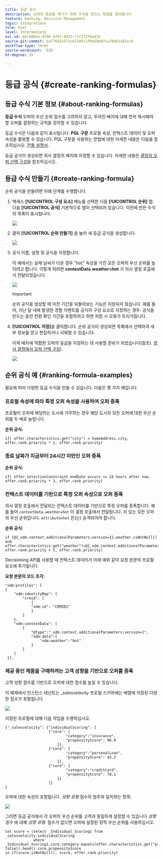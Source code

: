```yaml
---
title: 등급 공식
description: 오퍼의 등급을 매기기 위해 수식을 만드는 방법을 알아봅니다
feature: Ranking, Decision Management
topic: Integrations
role: User
level: Intermediate
exl-id: 8bc808da-4796-4767-9433-71f1f2f0a432
source-git-commit: baf76d3c571c62105c1f0a59e07ca70e61a83cc6
workflow-type: tm+mt
source-wordcount: '531'
ht-degree: 3%

---
```


# 등급 공식 {#create-ranking-formulas}

## 등급 수식 기본 정보 {#about-ranking-formulas}

**등급 수식** 오퍼의 우선 순위 점수를 고려하지 않고, 주어진 배치에 대해 먼저 제시해야 할 오퍼를 결정하는 규칙을 정의할 수 있습니다.

등급 수식은 다음과 같이 표시됩니다. **PQL 구문** 프로필 속성, 컨텍스트 데이터 및 오퍼 속성을 활용할 수 있습니다. PQL 구문을 사용하는 방법에 대한 자세한 내용은 다음을 참조하십시오. [전용 설명서](https://experienceleague.adobe.com/docs/experience-platform/segmentation/pql/overview.html?lang=ko).

등급 공식이 생성되면 의사 결정의 배치에 지정할 수 있습니다. 자세한 내용은 [결정의 오퍼 선택 구성](../offer-activities/configure-offer-selection.md)을 참조하십시오.

## 등급 수식 만들기 {#create-ranking-formula}

순위 공식을 만들려면 아래 단계를 수행합니다.

1. 액세스 **[!UICONTROL 구성 요소]** 메뉴를 선택한 다음 **[!UICONTROL 순위]** 탭. 다음 **[!UICONTROL 공식]** 기본적으로 탭이 선택되어 있습니다. 이전에 만든 수식의 목록이 표시됩니다.

   ![](../assets/rankings-list.png)

1. 클릭 **[!UICONTROL 순위 만들기]** 을 눌러 새 등급 공식을 생성합니다.

   ![](../assets/ranking-create-formula.png)

1. 공식 이름, 설명 및 공식을 지정합니다.

   이 예에서는 실제 날씨가 더운 경우 &quot;hot&quot; 속성을 가진 모든 오퍼의 우선 순위를 높이려고 합니다. 이렇게 하려면 **contextData.weather=hot** 가 의사 결정 호출에서 전달되었습니다.

   ![](../assets/ranking-syntax.png)

   >[!IMPORTANT]
   >
   >순위 공식을 생성할 때 이전 기간을 되돌아보는 기능은 지원되지 않습니다. 예를 들어, 지난 달 내에 발생한 경험 이벤트를 공식의 구성 요소로 지정하는 경우. 공식을 만드는 동안 전환 확인 기간을 포함하려고 하면 저장 시 오류가 트리거됩니다.

1. **[!UICONTROL 저장]**&#x200B;을 클릭합니다. 순위 공식이 생성되면 목록에서 선택하여 세부 정보를 얻고 편집하거나 삭제할 수 있습니다.

   이제 배치에 적합한 오퍼의 등급을 지정하는 데 사용할 준비가 되었습니다(참조). [의사 결정에서 오퍼 선택 구성](../offer-activities/configure-offer-selection.md)).

   ![](../assets/ranking-formula-created.png)

## 순위 공식 예 {#ranking-formula-examples}

필요에 따라 다양한 등급 수식을 만들 수 있습니다. 다음은 몇 가지 예입니다.

<!--
Boost by offer ID

Boost the priority of an offer with the offer ID *xcore:personalized-offer:13d213cd4cb328ec* by 5.

**Ranking formula:**

```
if( offer._id = "xcore:personalized-offer:13d213cd4cb328ec", offer.rank.priority + 5, offer.rank.priority)
```

Change the offer priority based on a certain profile attribute

Set the offer priority to 30 for offer *xcore:personalized-offer:13d213cd4cb328ec* if the user lives in the city of Bondi.

**Ranking formula:**

```
if( offer._id = "xcore:personalized-offer:13d213cd4cb328ec" and homeAddress.city.equals("Bondi", false), 30, offer.rank.priority)
```

Boost multiple offers by offer ID based on the presence of a profile's audience membership

Boost the priority of offers based on whether the user is a member of a priority audience, which is configured as an attribute in the offer.

**Ranking formula:**

```
if( segmentMembership.get("ups").get(offer.characteristics.get("prioritySegmentId")).status in (["realized","existing"]), offer.rank.priority + 10, offer.rank.priority)
```
-->

### 프로필 속성에 따라 특정 오퍼 속성을 사용하여 오퍼 증폭

프로필이 오퍼에 해당하는 도시에 거주하는 경우 해당 도시의 모든 오퍼에 대한 우선 순위를 두 배로 늘립니다.

**순위 공식:**

```
if( offer.characteristics.get("city") = homeAddress.city, offer.rank.priority * 2, offer.rank.priority)
```

### 종료 날짜가 지금부터 24시간 미만인 오퍼 증폭

**순위 공식:**

```
if( offer.selectionConstraint.endDate occurs <= 24 hours after now, offer.rank.priority * 3, offer.rank.priority)
```

### 컨텍스트 데이터를 기반으로 특정 오퍼 속성으로 오퍼 증폭

의사 결정 호출에서 전달되는 컨텍스트 데이터를 기반으로 특정 오퍼를 증폭합니다. 예를 들어 `contextData.weather=hot` 이 결정 호출에서 전달됩니다. 이 있는 모든 오퍼의 우선 순위입니다. `attribute=hot` 은(는) 승격되어야 합니다.

**순위 공식:**

```
if (@{_xdm.context.additionalParameters;version=1}.weather.isNotNull()
and offer.characteristics.get("weather")=@{_xdm.context.additionalParameters;version=1}.weather, offer.rank.priority + 5, offer.rank.priority)
```

Decisioning API를 사용할 때 컨텍스트 데이터가 아래 예와 같이 요청 본문의 프로필 요소에 추가됩니다.

**요청 본문의 코드 조각:**

```
"xdm:profiles": [
{
    "xdm:identityMap": {
        "crmid": [
            {
            "xdm:id": "CRMID1"
            }
        ]
    },
    "xdm:contextData": [
        {
            "@type":"_xdm.context.additionalParameters;version=1",
            "xdm:data":{
                "xdm:weather":"hot"
            }
        }
    ]
 }],
```

### 제공 중인 제품을 구매하려는 고객 성향을 기반으로 오퍼를 증폭

고객 성향 점수를 기반으로 오퍼에 대한 점수를 높일 수 있습니다.

이 예제에서 인스턴스 테넌트는 *_salesvelocity* 프로필 스키마에는 배열에 저장된 다양한 점수가 포함됩니다.

![](../assets/ranking-example-schema.png)

지정된 프로필에 대해 다음 작업을 수행하십시오.

```
{"_salesvelocity": {"individualScoring": [
                    {"core": {
                            "category":"insurance",
                            "propensityScore": 96.9
                        }},
                    {"core": {
                            "category":"personalLoan",
                            "propensityScore": 45.3
                        }},
                    {"core": {
                            "category":"creditCard",
                            "propensityScore": 78.1
                        }}
                    ]}
}
```

오퍼에 대한 속성이 포함됩니다. *성향 유형* 점수의 범주와 일치하는 항목:

![](../assets/ranking-example-propensityType.png)

그러면 등급 공식에서 각 오퍼의 우선 순위를 고객과 동일하게 설정할 수 있습니다 *성향 점수* 에 대해 *성향 유형*. 점수가 없으면 오퍼에 설정된 정적 우선 순위를 사용하십시오.

```
let score = (select _Individual_Scoring1 from _salesvelocity.individualScoring
             where _Individual_Scoring1.core.category.equals(offer.characteristics.get("propensityType"), false)).head().core.propensityScore
in if(score.isNotNull(), score, offer.rank.priority)
```
